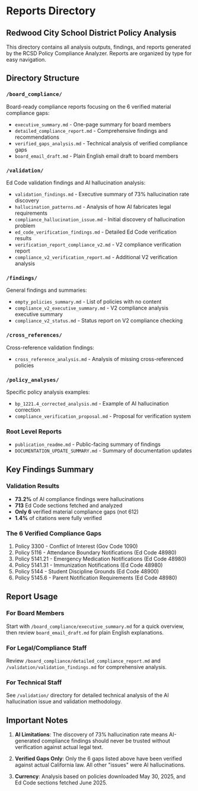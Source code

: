 # Reports Directory
## Redwood City School District Policy Analysis

This directory contains all analysis outputs, findings, and reports generated by the RCSD Policy Compliance Analyzer. Reports are organized by type for easy navigation.

## Directory Structure

### `/board_compliance/`
Board-ready compliance reports focusing on the 6 verified material compliance gaps:
- `executive_summary.md` - One-page summary for board members
- `detailed_compliance_report.md` - Comprehensive findings and recommendations
- `verified_gaps_analysis.md` - Technical analysis of verified compliance gaps
- `board_email_draft.md` - Plain English email draft to board members

### `/validation/`
Ed Code validation findings and AI hallucination analysis:
- `validation_findings.md` - Executive summary of 73% hallucination rate discovery
- `hallucination_patterns.md` - Analysis of how AI fabricates legal requirements
- `compliance_hallucination_issue.md` - Initial discovery of hallucination problem
- `ed_code_verification_findings.md` - Detailed Ed Code verification results
- `verification_report_compliance_v2.md` - V2 compliance verification report
- `compliance_v2_verification_report.md` - Additional V2 verification analysis

### `/findings/`
General findings and summaries:
- `empty_policies_summary.md` - List of policies with no content
- `compliance_v2_executive_summary.md` - V2 compliance analysis executive summary
- `compliance_v2_status.md` - Status report on V2 compliance checking

### `/cross_references/`
Cross-reference validation findings:
- `cross_reference_analysis.md` - Analysis of missing cross-referenced policies

### `/policy_analyses/`
Specific policy analysis examples:
- `bp_1221.4_corrected_analysis.md` - Example of AI hallucination correction
- `compliance_verification_proposal.md` - Proposal for verification system

### Root Level Reports
- `publication_readme.md` - Public-facing summary of findings
- `DOCUMENTATION_UPDATE_SUMMARY.md` - Summary of documentation updates

## Key Findings Summary

### Validation Results
- **73.2%** of AI compliance findings were hallucinations
- **713** Ed Code sections fetched and analyzed
- **Only 6** verified material compliance gaps (not 612)
- **1.4%** of citations were fully verified

### The 6 Verified Compliance Gaps
1. Policy 3300 - Conflict of Interest (Gov Code 1090)
2. Policy 5116 - Attendance Boundary Notifications (Ed Code 48980)
3. Policy 5141.21 - Emergency Medication Notifications (Ed Code 48980)
4. Policy 5141.31 - Immunization Notifications (Ed Code 48980)
5. Policy 5144 - Student Discipline Grounds (Ed Code 48900)
6. Policy 5145.6 - Parent Notification Requirements (Ed Code 48980)

## Report Usage

### For Board Members
Start with `/board_compliance/executive_summary.md` for a quick overview, then review `board_email_draft.md` for plain English explanations.

### For Legal/Compliance Staff
Review `/board_compliance/detailed_compliance_report.md` and `/validation/validation_findings.md` for comprehensive analysis.

### For Technical Staff
See `/validation/` directory for detailed technical analysis of the AI hallucination issue and validation methodology.

## Important Notes

1. **AI Limitations**: The discovery of 73% hallucination rate means AI-generated compliance findings should never be trusted without verification against actual legal text.

2. **Verified Gaps Only**: Only the 6 gaps listed above have been verified against actual California law. All other "issues" were AI hallucinations.

3. **Currency**: Analysis based on policies downloaded May 30, 2025, and Ed Code sections fetched June 2025.